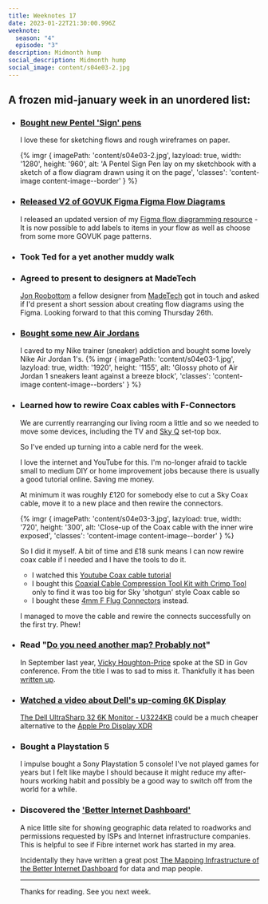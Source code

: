 ```yaml
---
title: Weeknotes 17
date: 2023-01-22T21:30:00.996Z
weeknote:
  season: "4"
  episode: "3"
description: Midmonth hump
social_description: Midmonth hump
social_image: content/s04e03-2.jpg
---
```


## A frozen mid-january week in an unordered list:

- ### [Bought new Pentel 'Sign' pens](https://www.pentel.co.uk/product/pentel-fibre-tipped-pen-s520/)
  I love these for sketching flows and rough wireframes on paper.

  {% imgr { imagePath: 'content/s04e03-2.jpg', lazyload: true, width: '1280', height: '960', alt: 'A Pentel Sign Pen lay on my sketchbook with a sketch of a flow diagram drawn using it on the page', 'classes': 'content-image content-image--border' } %}

- ### [Released V2 of GOVUK Figma Figma Flow Diagrams](/posts/govuk-flow-diagrams-figma/)
  I released an updated version of my [Figma flow diagramming resource](/posts/govuk-flow-diagrams-figma/) - It is now possible to add labels to items in your flow as well as choose from some more GOVUK page patterns.

- ### Took Ted for a yet another muddy walk

- ### Agreed to present to designers at MadeTech
  [Jon Roobottom](https://roobottom.com/) a fellow designer from [MadeTech](https://madetech.com) got in touch and asked if I'd present a short session about creating flow diagrams using the Figma. Looking forward to that this coming Thursday 26th.

- ### [Bought some new Air Jordans](https://www.nike.com/gb/t/air-jordan-1-mid-shoes-00qK2m/554724-130)
  I caved to my Nike trainer (sneaker) addiction and bought some lovely Nike Air Jordan 1's.
  {% imgr { imagePath: 'content/s04e03-1.jpg', lazyload: true, width: '1920', height: '1155', alt: 'Glossy photo of Air Jordan 1 sneakers leant against a breeze block', 'classes': 'content-image content-image--borders' } %}

- ### Learned how to rewire Coax cables with F-Connectors
  We are currently rearranging our living room a little and so we needed to move some devices, including the TV and [Sky Q](https://www.sky.com/tv/sky-q) set-top box.

  So I've ended up turning into a cable nerd for the week.

  I love the internet and YouTube for this. I'm no-longer afraid to tackle small to medium DIY or home improvement jobs because there is usually a good tutorial online. Saving me money.

  At minimum it was roughly £120 for somebody else to cut a Sky Coax cable, move it to a new place and then rewire the connectors.

  {% imgr { imagePath: 'content/s04e03-3.jpg', lazyload: true, width: '720', height: '300', alt: 'Close-up of the Coax cable with the inner wire exposed', 'classes': 'content-image content-image--border' } %}

  So I did it myself. A bit of time and £18 sunk means I can now rewire coax cable if I needed and I have the tools to do it.

  - I watched this [Youtube Coax cable tutorial](https://www.youtube.com/watch?v=OuQRu-FHiTM)
  - I bought this [Coaxial Cable Compression Tool Kit with Crimp Tool](https://www.amazon.co.uk/dp/B078T62R3Y) only to find it was too big for Sky 'shotgun' style Coax cable so
  - I bought these [4mm F Flug Connectors](https://www.amazon.co.uk/Satellites-Screw-Connectors-Satellite-Cable-Twin-F-Connector-x-10pcs/dp/B077DTBJWT/ref=psdc_1338420031_t2_B077F78589) instead.

  I managed to move the cable and rewire the connects successfully on the first try. Phew!

- ### Read "[Do you need another map? Probably not](https://bootcamp.uxdesign.cc/do-you-need-another-map-probably-not-2f8a8a7a9773)"
  In September last year, [Vicky Houghton-Price](https://medium.com/@vhoughtonp) spoke at the SD in Gov conference. From the title I was to sad to miss it. Thankfully it has been [written up](https://bootcamp.uxdesign.cc/do-you-need-another-map-probably-not-2f8a8a7a9773).

- ### [Watched a video about Dell's up-coming 6K Display](https://www.youtube.com/watch?v=PtbL4CNTdfM)
  [The Dell UltraSharp 32 6K Monitor - U3224KB](https://www.dell.com/en-us/blog/dell-technologies-introduces-more-world-s-first-s-collaboration-tools/) could be a much cheaper alternative to the [Apple Pro Display XDR](https://www.apple.com/uk/pro-display-xdr/)

- ### Bought a Playstation 5
  I impulse bought a Sony Playstation 5 console! I've not played games for years but I felt like maybe I should because it might reduce my after-hours working habit and possibly be a good way to switch off from the world for a while.

- ### Discovered the ['Better Internet Dashboard'](https://bidb.uk/)
  A nice little site for showing geographic data related to roadworks and permissions requested by ISPs and Internet infrastructure companies. This is helpful to see if Fibre internet work has started in my area.

  Incidentally they have written a great post [The Mapping Infrastructure of the Better Internet Dashboard](https://tech.msh100.uk/internet/maps/software/2022/11/24/bidb-mapping-infrastructure/) for data and map people.

  ---

  Thanks for reading. See you next week.

